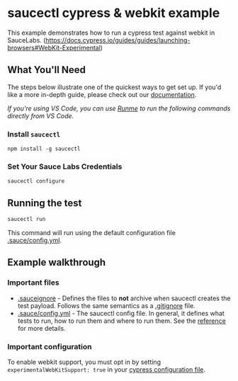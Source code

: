 # saucectl cypress & webkit example

This example demonstrates how to run a cypress test against webkit in SauceLabs. (https://docs.cypress.io/guides/guides/launching-browsers#WebKit-Experimental)

## What You'll Need

The steps below illustrate one of the quickest ways to get set up. If you'd like a more in-depth guide, please check out
our [documentation](https://docs.saucelabs.com/dev/cli/saucectl/#installing-saucectl).

_If you're using VS Code, you can use [Runme](https://marketplace.visualstudio.com/items?itemName=stateful.runme) to run the following commands directly from VS Code._

### Install `saucectl`

```shell
npm install -g saucectl
```

### Set Your Sauce Labs Credentials

```shell
saucectl configure
```

## Running the test

```bash
saucectl run
```

This command will run using the default configuration file [.sauce/config.yml](.sauce/config.yml).

## Example walkthrough

### Important files

* [.sauceignore](.sauceignore) - Defines the files to **not** archive when saucectl creates the test payload. Follows the same semantics as a [.gitignore](https://git-scm.com/docs/gitignore) file.
* [.sauce/config.yml](.sauce/config.yml) - The saucectl config file. In general, it defines what tests to run, how to run them and where to run them. See the [reference](https://docs.saucelabs.com/web-apps/automated-testing/cypress/yaml/v1/) for more details.

### Important configuration

To enable webkit support, you must opt in by setting `experimentalWebKitSupport: true` in your [cypress configuration file](cypress.config.js).

